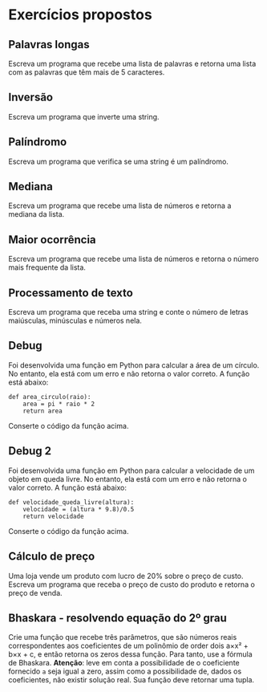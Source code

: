 # Exercícios propostos

## Palavras longas

Escreva um programa que recebe uma lista de palavras e retorna uma lista com as palavras que têm mais de 5 caracteres.


## Inversão

Escreva um programa que inverte uma string.


## Palíndromo

Escreva um programa que verifica se uma string é um palíndromo.


## Mediana

Escreva um programa que recebe uma lista de números e retorna a mediana da lista.


## Maior ocorrência

Escreva um programa que recebe uma lista de números e retorna o número mais frequente da lista.

## Processamento de texto

Escreva um programa que receba uma string e conte o número de letras maiúsculas, minúsculas e números nela.

## Debug

Foi desenvolvida uma função em Python para calcular a área de um círculo. No entanto, ela está com um erro e não retorna o valor correto. A função está abaixo:

```
def area_circulo(raio):
    area = pi * raio * 2
    return area
```

Conserte o código da função acima.

## Debug 2

Foi desenvolvida uma função em Python para calcular a velocidade de um objeto em queda livre. No entanto, ela está com um erro e não retorna o valor correto. A função está abaixo:

```
def velocidade_queda_livre(altura):
    velocidade = (altura * 9.8)/0.5
    return velocidade
```

Conserte o código da função acima.

## Cálculo de preço

Uma loja vende um produto com lucro de 20% sobre o preço de custo. Escreva um programa que receba o preço de custo do produto e retorna o preço de venda.

## Bhaskara - resolvendo equação do 2º grau

Crie uma função que recebe três parâmetros, que são números reais correspondentes aos coeficientes de um polinômio de order dois a&times;x&sup2; + b&times;x + c, e então retorna os zeros dessa função. Para tanto, use a fórmula de Bhaskara. **Atenção**: leve em conta a possibilidade de o coeficiente fornecido `a` seja igual a zero, assim como a possibilidade de, dados os coeficientes, não existir solução real. Sua função deve retornar uma tupla.